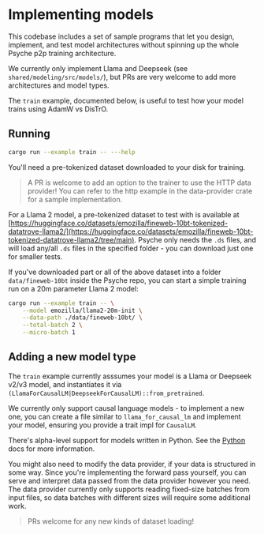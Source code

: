 # Implementing models

This codebase includes a set of sample programs that let you design, implement, and test model architectures without spinning up the whole Psyche p2p training architecture.

We currently only implement Llama and Deepseek (see `shared/modeling/src/models/`), but PRs are very welcome to add more architectures and model types.

The `train` example, documented below, is useful to test how your model trains using AdamW vs DisTrO.

## Running

```bash
cargo run --example train -- ---help
```

You'll need a pre-tokenized dataset downloaded to your disk for training.

> A PR is welcome to add an option to the trainer to use the HTTP data provider! You can refer to the http example in the data-provider crate for a sample implementation.

For a Llama 2 model, a pre-tokenized dataset to test with is available at [https://huggingface.co/datasets/emozilla/fineweb-10bt-tokenized-datatrove-llama2/](https://huggingface.co/datasets/emozilla/fineweb-10bt-tokenized-datatrove-llama2/tree/main).
Psyche only needs the `.ds` files, and will load any/all `.ds` files in the specified folder - you can download just one for smaller tests.

If you've downloaded part or all of the above dataset into a folder `data/fineweb-10bt` inside the Psyche repo, you can start a simple training run on a 20m parameter Llama 2 model:

```bash
cargo run --example train -- \
    --model emozilla/llama2-20m-init \
    --data-path ./data/fineweb-10bt/ \
    --total-batch 2 \
    --micro-batch 1
```

## Adding a new model type

The `train` example currently asssumes your model is a Llama or Deepseek v2/v3 model, and instantiates it via `(LlamaForCausalLM|DeepseekForCausalLM)::from_pretrained`.

We currently only support causal language models - to implement a new one, you can create a file similar to `llama_for_causal_lm` and implement your model, ensuring you provide a trait impl for `CausalLM`.

There's alpha-level support for models written in Python. See the [Python](./python.md) docs for more information.

You might also need to modify the data provider, if your data is structured in some way.
Since you're implementing the forward pass yourself, you can serve and interpret data passed from the data provider however you need.
The data provider currently only supports reading fixed-size batches from input files, so data batches with different sizes will require some additional work.

> PRs welcome for any new kinds of dataset loading!
